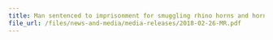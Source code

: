 ```yaml
---
title: Man sentenced to imprisonment for smuggling rhino horns and horn shavings 
file_url: /files/news-and-media/media-releases/2018-02-26-MR.pdf
---
```

